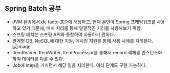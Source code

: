 ## Spring Batch 공부
- JVM 환경에서 de facto 표준에 해당하고, 현재 본인이 Spring 프레임워크를 사용하고 있기 때문에, 배치 처리를 통해 일괄적인 처리를 사용해보기 위함.
- 스프링 배치는 스프링 API와 통합하여 사용하기 편하다.
- 관계형 DB, NoSQL에 대한 지원, 메시징 지원을 통해 사용 사례를 처리한다.
![image](https://github.com/user-attachments/assets/1fa84b35-7fd3-4255-a5d9-e254a41a58db)
- ItemReader, ItemWriter, ItemProcessor를 통해서 record 객체를 인스턴스화 하여 데이터를 다룰 수 있다.
- Job에 step을 거치면서 해당 일을 처리한다. 여러 단계도 구현 가능하다.
